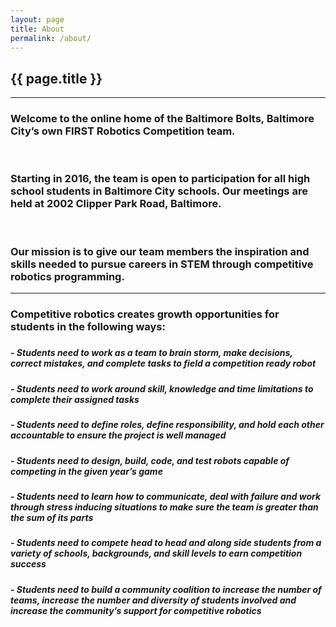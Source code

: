 ```yaml
---
layout: page
title: About
permalink: /about/
---
```


<div class="container" markdown="1">
<section class="card bg-light page-card p-4" markdown="1">

<h1 class="mx-auto">{{ page.title }}</h1>
<hr class="">
<div class="card-header bg-theme col-md p-4 rounded">
    <h3 class="card-title text-center text-light m-0 ">Welcome to the online home of the Baltimore Bolts, Baltimore City’s own FIRST Robotics Competition team.
    </h3>
</div>

<br> 

<div class = "card-header bg-theme col-md p-4 rounded">
    <h3 class="card-title text-center text-light m-0">Starting in 2016, the team is open to participation for all high school students in Baltimore City schools. Our meetings are held at 2002 Clipper Park Road, Baltimore. 
    </h3>
</div>

<br>

<div class="card-header bg-theme col-md p-4 rounded">
    <h3 class="card-title text-center text-light m-0">Our mission is to give our team members the inspiration and skills needed to pursue careers in STEM through competitive robotics programming.
    </h3>
</div>
<hr>

<h3 class="card-title text-center m-0">Competitive robotics creates growth opportunities for students in the following ways: 
</h3>





<h5 class="" markdown="1">
    



</h5>





##### - Students need to work as a team to brain storm, make decisions, correct mistakes, and complete tasks to field a competition ready robot
##### - Students need to work around skill, knowledge and time limitations to complete their assigned tasks
##### - Students need to define roles, define responsibility, and hold each other accountable to ensure the project is well managed
##### - Students need to design, build, code, and test robots capable of competing in the given year’s game
##### - Students need to learn how to communicate, deal with failure and work through stress inducing situations to make sure the team is greater than the sum of its parts
##### - Students need to compete head to head and along side students from a variety of schools, backgrounds, and skill levels to earn competition success
##### - Students need to build a community coalition to increase the number of teams, increase the number and diversity of students involved and increase the community’s support for competitive robotics

</section>
</div>

<!-- Welcome to the online home of the Baltimore Bolts, Baltimore City’s own FIRST Robotics Competition team. 
Starting in 2016, the team is open to participation for all high school students in Baltimore City Public Schools. Our meetings are held at 2002 Clipper Park Road, Baltimore.Our mission is to give our team members the inspiration and skills needed to pursue careers in STEM through competitive robotics programming.Competitive robotics creates growth opportunities for students in the following ways:
##### - Students need to work as a team to brain storm, make decisions, correct mistakes, and complete tasks to field a competition ready robot
##### - Students need to work around skill, knowledge and time limitations to complete their assigned tasks
##### - Students need to define roles, define responsibility, and hold each other accountable to ensure the project is well managed
##### - Students need to design, build, code, and test robots capable of competing in the given year’s game
##### - Students need to learn how to communicate, deal with failure and work through stress inducing situations to make sure the team is greater than the sum of its parts
##### - Students need to compete head to head and along side students from a variety of schools, backgrounds, and skill levels to earn competition success
##### - Students need to build a community coalition to increase the number of teams, increase the number and diversity of students involved and increase the community’s support for competitive robotics
-->